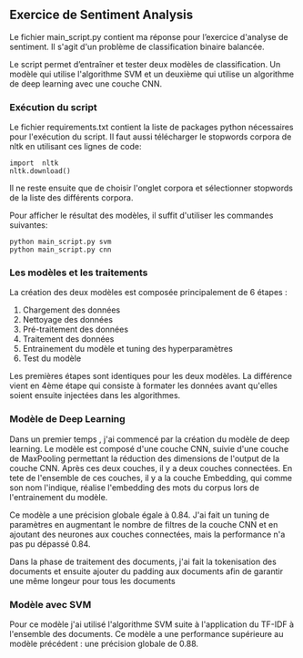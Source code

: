 ## Exercice de Sentiment Analysis
 Le fichier main_script.py contient ma réponse pour l’exercice d'analyse de sentiment. Il s'agit d'un problème de classification binaire balancée.

Le script permet d’entraîner et tester deux modèles de classification. Un modèle qui utilise l'algorithme SVM et un deuxième qui utilise un algorithme de deep learning avec une couche CNN.

### Exécution du script
Le fichier requirements.txt contient la liste de packages python nécessaires pour l'exécution du script. Il faut aussi télécharger le stopwords corpora de nltk en utilisant ces lignes de code:
 ````
 import  nltk
 nltk.download()
````
Il ne reste ensuite que de choisir l'onglet corpora et sélectionner stopwords de la liste des différents corpora.

Pour afficher le résultat des modèles, il suffit d'utiliser les commandes suivantes:
````
python main_script.py svm
python main_script.py cnn
````

### Les modèles et les traitements
La création des deux modèles est composée principalement de 6 étapes : 

 1. Chargement des données
 2. Nettoyage des données
 3. Pré-traitement des données
 4. Traitement des données
 5. Entrainement du modèle et tuning des hyperparamètres
 6. Test du modèle

Les premières étapes sont identiques pour les deux modèles. La différence vient en 4ème étape qui consiste à formater les données avant qu'elles soient ensuite injectées dans les algorithmes.

### Modèle de Deep Learning
Dans un premier temps , j'ai commencé par la création du modèle de deep learning. Le modèle est composé d'une couche CNN, suivie d'une couche de MaxPooling permettant la réduction des dimensions de l'output de la couche CNN. Après ces deux couches, il y a deux couches connectées. En tete de l'ensemble de ces couches, il y a la couche Embedding, qui comme son nom l'indique, réalise l'embedding des mots du corpus lors de l'entrainement du modèle.

Ce modèle a une précision globale égale à 0.84.  J'ai fait un tuning de paramètres en augmentant le nombre de filtres de la couche CNN et en ajoutant des neurones aux couches connectées, mais la performance n'a pas pu dépassé 0.84.

Dans la phase de traitement des documents, j'ai fait la tokenisation des documents et ensuite ajouter du padding aux documents afin de garantir une même longeur pour tous les documents

### Modèle avec SVM
Pour ce modèle j'ai utilisé l'algorithme SVM suite à l'application du TF-IDF à l'ensemble des documents. Ce modèle a une performance supérieure au modèle précédent : une précision globale de 0.88. 
